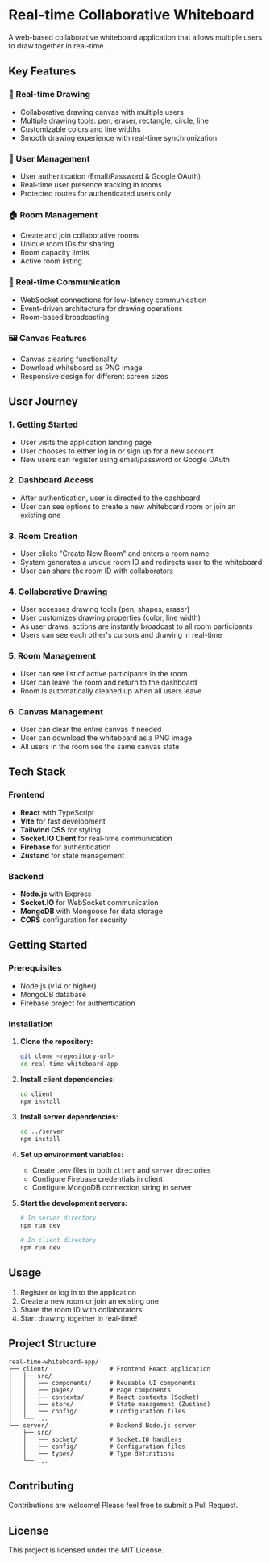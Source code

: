 # Real-time Collaborative Whiteboard

A web-based collaborative whiteboard application that allows multiple users to draw together in real-time.

## Key Features

### 🎨 Real-time Drawing
- Collaborative drawing canvas with multiple users
- Multiple drawing tools: pen, eraser, rectangle, circle, line
- Customizable colors and line widths
- Smooth drawing experience with real-time synchronization

### 👥 User Management
- User authentication (Email/Password & Google OAuth)
- Real-time user presence tracking in rooms
- Protected routes for authenticated users only

### 🏠 Room Management
- Create and join collaborative rooms
- Unique room IDs for sharing
- Room capacity limits
- Active room listing

### 📡 Real-time Communication
- WebSocket connections for low-latency communication
- Event-driven architecture for drawing operations
- Room-based broadcasting

### 🖼️ Canvas Features
- Canvas clearing functionality
- Download whiteboard as PNG image
- Responsive design for different screen sizes

## User Journey

### 1. Getting Started
- User visits the application landing page
- User chooses to either log in or sign up for a new account
- New users can register using email/password or Google OAuth

### 2. Dashboard Access
- After authentication, user is directed to the dashboard
- User can see options to create a new whiteboard room or join an existing one

### 3. Room Creation
- User clicks "Create New Room" and enters a room name
- System generates a unique room ID and redirects user to the whiteboard
- User can share the room ID with collaborators

### 4. Collaborative Drawing
- User accesses drawing tools (pen, shapes, eraser)
- User customizes drawing properties (color, line width)
- As user draws, actions are instantly broadcast to all room participants
- Users can see each other's cursors and drawing in real-time

### 5. Room Management
- User can see list of active participants in the room
- User can leave the room and return to the dashboard
- Room is automatically cleaned up when all users leave

### 6. Canvas Management
- User can clear the entire canvas if needed
- User can download the whiteboard as a PNG image
- All users in the room see the same canvas state

## Tech Stack

### Frontend
- **React** with TypeScript
- **Vite** for fast development
- **Tailwind CSS** for styling
- **Socket.IO Client** for real-time communication
- **Firebase** for authentication
- **Zustand** for state management


### Backend
- **Node.js** with Express
- **Socket.IO** for WebSocket communication
- **MongoDB** with Mongoose for data storage
- **CORS** configuration for security

## Getting Started

### Prerequisites
- Node.js (v14 or higher)
- MongoDB database
- Firebase project for authentication

### Installation

1. **Clone the repository:**
   ```bash
   git clone <repository-url>
   cd real-time-whiteboard-app
   ```

2. **Install client dependencies:**
   ```bash
   cd client
   npm install
   ```

3. **Install server dependencies:**
   ```bash
   cd ../server
   npm install
   ```

4. **Set up environment variables:**
   - Create `.env` files in both `client` and `server` directories
   - Configure Firebase credentials in client
   - Configure MongoDB connection string in server

5. **Start the development servers:**
   ```bash
   # In server directory
   npm run dev
   
   # In client directory
   npm run dev
   ```

## Usage

1. Register or log in to the application
2. Create a new room or join an existing one
3. Share the room ID with collaborators
4. Start drawing together in real-time!

## Project Structure

```
real-time-whiteboard-app/
├── client/                 # Frontend React application
│   ├── src/
│   │   ├── components/     # Reusable UI components
│   │   ├── pages/          # Page components
│   │   ├── contexts/       # React contexts (Socket)
│   │   ├── store/          # State management (Zustand)
│   │   └── config/         # Configuration files
│   └── ...
└── server/                 # Backend Node.js server
    ├── src/
    │   ├── socket/         # Socket.IO handlers
    │   ├── config/         # Configuration files
    │   └── types/          # Type definitions
    └── ...
```

## Contributing

Contributions are welcome! Please feel free to submit a Pull Request.

## License

This project is licensed under the MIT License.